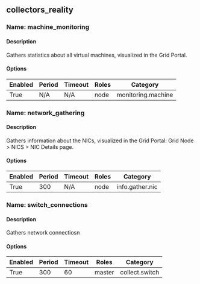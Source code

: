 ## collectors_reality

### Name: machine_monitoring
#### Description

Gathers statistics about all virtual machines, visualized in the Grid Portal.

#### Options

|Enabled|Period|Timeout|Roles|Category|
|-------|------|-------|-----|--------|
|True|N/A|N/A|node|monitoring.machine|

### Name: network_gathering
#### Description

Gathers information about the NICs, visualized in the Grid Portal: Grid Node > NICS > NIC Details page.

#### Options

|Enabled|Period|Timeout|Roles|Category|
|-------|------|-------|-----|--------|
|True|300|N/A|node|info.gather.nic|

### Name: switch_connections
#### Description

Gathers network connectiosn

#### Options

|Enabled|Period|Timeout|Roles|Category|
|-------|------|-------|-----|--------|
|True|300|60|master|collect.switch|